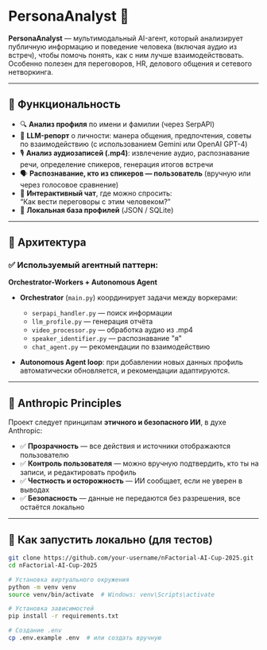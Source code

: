 # PersonaAnalyst 🧠

**PersonaAnalyst** — мультимодальный AI-агент, который анализирует публичную информацию и поведение человека (включая аудио из встреч), чтобы помочь понять, как с ним лучше взаимодействовать. Особенно полезен для переговоров, HR, делового общения и сетевого нетворкинга.

---

## 🚀 Функциональность

- 🔍 **Анализ профиля** по имени и фамилии (через SerpAPI)
- 🧠 **LLM-репорт** о личности: манера общения, предпочтения, советы по взаимодействию (с использованием Gemini или OpenAI GPT-4)
- 🎙️ **Анализ аудиозаписей (.mp4)**: извлечение аудио, распознавание речи, определение спикеров, генерация итогов встречи
- 🗣️ **Распознавание, кто из спикеров — пользователь** (вручную или через голосовое сравнение)
- 💬 **Интерактивный чат**, где можно спросить:  
  “Как вести переговоры с этим человеком?”
- 💾 **Локальная база профилей** (JSON / SQLite)

---

## 🧩 Архитектура

### ✅ Используемый агентный паттерн:
**Orchestrator-Workers + Autonomous Agent**

- **Orchestrator** (`main.py`) координирует задачи между воркерами:
  - `serpapi_handler.py` — поиск информации
  - `llm_profile.py` — генерация отчёта
  - `video_processor.py` — обработка аудио из .mp4
  - `speaker_identifier.py` — распознавание "я"
  - `chat_agent.py` — рекомендации по взаимодействию

- **Autonomous Agent loop**: при добавлении новых данных профиль автоматически обновляется, и рекомендации адаптируются.

---

## 🌱 Anthropic Principles

Проект следует принципам **этичного и безопасного ИИ**, в духе Anthropic:

- ✅ **Прозрачность** — все действия и источники отображаются пользователю
- ✅ **Контроль пользователя** — можно вручную подтвердить, кто ты на записи, и редактировать профиль
- ✅ **Честность и осторожность** — ИИ сообщает, если не уверен в выводах
- ✅ **Безопасность** — данные не передаются без разрешения, все остаётся локально

---

## 🧪 Как запустить локально (для тестов)

```bash
git clone https://github.com/your-username/nFactorial-AI-Cup-2025.git
cd nFactorial-AI-Cup-2025

# Установка виртуального окружения
python -m venv venv
source venv/bin/activate  # Windows: venv\Scripts\activate

# Установка зависимостей
pip install -r requirements.txt

# Создание .env
cp .env.example .env  # или создать вручную
